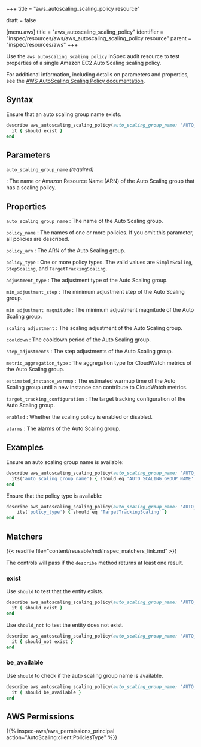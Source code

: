 +++
title = "aws_autoscaling_scaling_policy resource"

draft = false


[menu.aws]
title = "aws_autoscaling_scaling_policy"
identifier = "inspec/resources/aws/aws_autoscaling_scaling_policy resource"
parent = "inspec/resources/aws"
+++

Use the `aws_autoscaling_scaling_policy` InSpec audit resource to test properties of a single Amazon EC2 Auto Scaling scaling policy.

For additional information, including details on parameters and properties, see the [AWS AutoScaling Scaling Policy documentation](https://docs.aws.amazon.com/AWSCloudFormation/latest/UserGuide/aws-properties-as-policy.html).

## Syntax

Ensure that an auto scaling group name exists.

```ruby
describe aws_autoscaling_scaling_policy(auto_scaling_group_name: 'AUTO_SCALING_GROUP_NAME') do
  it { should exist }
end
```

## Parameters

`auto_scaling_group_name` _(required)_

: The name or Amazon Resource Name (ARN) of the Auto Scaling group that has a scaling policy.

## Properties

`auto_scaling_group_name`
: The name of the Auto Scaling group.

`policy_name`
: The names of one or more policies. If you omit this parameter, all policies are described.

`policy_arn`
: The ARN of the Auto Scaling group.

`policy_type`
: One or more policy types. The valid values are `SimpleScaling`, `StepScaling`, and `TargetTrackingScaling`.

`adjustment_type`
: The adjustment type of the Auto Scaling group.

`min_adjustment_step`
: The minimum adjustment step of the Auto Scaling group.

`min_adjustment_magnitude`
: The minimum adjustment magnitude of the Auto Scaling group.

`scaling_adjustment`
: The scaling adjustment of the Auto Scaling group.

`cooldown`
: The cooldown period of the Auto Scaling group.

`step_adjustments`
: The step adjustments of the Auto Scaling group.

`metric_aggregation_type`
: The aggregation type for CloudWatch metrics of the Auto Scaling group.

`estimated_instance_warmup`
: The estimated warmup time of the Auto Scaling group until a new instance can contribute to CloudWatch metrics.

`target_tracking_configuration`
: The target tracking configuration of the Auto Scaling group.

`enabled`
: Whether the scaling policy is enabled or disabled.

`alarms`
: The alarms of the Auto Scaling group.

## Examples

Ensure an auto scaling group name is available:

```ruby
describe aws_autoscaling_scaling_policy(auto_scaling_group_name: 'AUTO_SCALING_GROUP_NAME') do
  its('auto_scaling_group_name') { should eq 'AUTO_SCALING_GROUP_NAME' }
end
```

Ensure that the policy type is available:

```ruby
describe aws_autoscaling_scaling_policy(auto_scaling_group_name: 'AUTO_SCALING_GROUP_NAME') do
    its('policy_type') { should eq 'TargetTrackingScaling' }
end
```

## Matchers

{{< readfile file="content/reusable/md/inspec_matchers_link.md" >}}

The controls will pass if the `describe` method returns at least one result.

### exist

Use `should` to test that the entity exists.

```ruby
describe aws_autoscaling_scaling_policy(auto_scaling_group_name: 'AUTO_SCALING_GROUP_NAME') do
  it { should exist }
end
```

Use `should_not` to test the entity does not exist.

```ruby
describe aws_autoscaling_scaling_policy(auto_scaling_group_name: 'AUTO_SCALING_GROUP_NAME') do
  it { should_not exist }
end
```

### be_available

Use `should` to check if the auto scaling group name is available.

```ruby
describe aws_autoscaling_scaling_policy(auto_scaling_group_name: 'AUTO_SCALING_GROUP_NAME') do
  it { should be_available }
end
```

## AWS Permissions

{{% inspec-aws/aws_permissions_principal action="AutoScaling:client:PoliciesType" %}}
